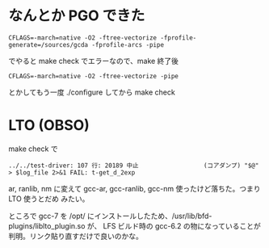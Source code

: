 # なんとか PGO できた

``
CFLAGS=-march=native -O2 -ftree-vectorize -fprofile-generate=/sources/gcda -fprofile-arcs -pipe
``

でやると make check でエラーなので、make 終了後

``
CFLAGS=-march=native -O2 -ftree-vectorize -pipe
``

とかしてもう一度 ./configure してから make check

# LTO (OBSO)
make check で

``
../../test-driver: 107 行: 20189 中止                  (コアダンプ) "$@" > $log_file 2>&1
FAIL: t-get_d_2exp
``

ar, ranlib, nm に変えて gcc-ar, gcc-ranlib, gcc-nm 使ったけど落ちた。つまり LTO 使うとだめ
みたい。

ところで gcc-7 を /opt/ にインストールしたため、/usr/lib/bfd-plugins/liblto_plugin.so が、
LFS ビルド時の gcc-6.2 の物になっていることが判明。リンク貼り直すだけで良いのかな。

<!-- vim: set tw=90 filetype=markdown : -->
